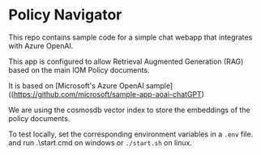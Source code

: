 # Policy Navigator

This repo contains sample code for a simple chat webapp that integrates with Azure OpenAI. 

This app is configured to allow Retrieval Augmented Generation (RAG) based on the main IOM Policy documents.

It is based on [Microsoft's Azure OpenAI sample]((https://github.com/microsoft/sample-app-aoai-chatGPT)

We are using the cosmosdb vector index to store the embeddings of the policy documents.

To test locally, set the corresponding environment variables in a `.env` file. and run .\start.cmd on windows or `./start.sh` on linux.

